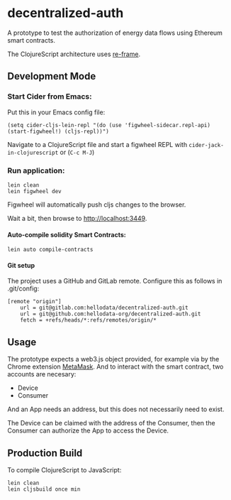 # decentralized-auth

A prototype to test the authorization of energy data flows using Ethereum smart contracts.

The ClojureScript architecture uses [re-frame](https://github.com/Day8/re-frame).

## Development Mode

### Start Cider from Emacs:

Put this in your Emacs config file:

```
(setq cider-cljs-lein-repl "(do (use 'figwheel-sidecar.repl-api) (start-figwheel!) (cljs-repl))")
```

Navigate to a ClojureScript file and start a figwheel REPL with `cider-jack-in-clojurescript` or (`C-c M-J`)

### Run application:

```
lein clean
lein figwheel dev
```

Figwheel will automatically push cljs changes to the browser.

Wait a bit, then browse to [http://localhost:3449](http://localhost:3449).

#### Auto-compile solidity Smart Contracts:

```
lein auto compile-contracts
```

#### Git setup
The project uses a GitHub and GitLab remote. Configure this as follows in .git/config:

```
[remote "origin"]
    url = git@gitlab.com:hellodata/decentralized-auth.git
	url = git@github.com:hellodata-org/decentralized-auth.git
	fetch = +refs/heads/*:refs/remotes/origin/*
```

## Usage

The prototype expects a web3.js object provided, for example via by the Chrome extension [MetaMask](https://metamask.io/). And to interact with the smart contract, two accounts are necesary:

- Device
- Consumer

And an App needs an address, but this does not necessarily need to exist.

The Device can be claimed with the address of the Consumer, then the Consumer can authorize the App to access the Device.

## Production Build

To compile ClojureScript to JavaScript:

```
lein clean
lein cljsbuild once min
```
